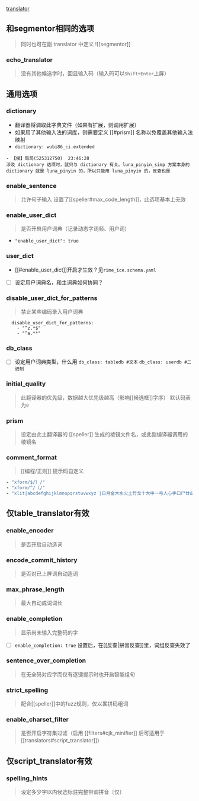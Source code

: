 [translator](https://github.com/LEOYoon-Tsaw/Rime_collections/blob/master/Rime_description.md#三translator)

## 和segmentor相同的选项
> 同时也可在副 translator 中定义
![[segmentor]]
### echo_translator
> 没有其他候选字时，回显输入码（输入码可以`Shift+Enter`上屏）

## 通用选项

### dictionary
- 翻译器将调取此字典文件（如果有扩展，则调用扩展）
- 如果用了其他输入法的词库，则需要定义 [[#prism]] 名称以免覆盖其他输入法映射
- `dictionary: wubi86_ci.extended`
```
- 【侯】局局(525312750)  23:46:28
涉及 dictionary 选项时，就只与 dictionary 有关。luna_pinyin_simp 方案本身的 dictionary 就是 luna_pinyin 的，所以只能用 luna_pinyin 的，反查也是
```
### enable_sentence
> 允许句子输入
设置了[[speller#max_code_length]]，此选项基本上无效

### enable_user_dict
> 是否开启用户词典（记录动态字词频、用户词）
- `"enable_user_dict": true`
### user_dict
- [[#enable_user_dict]]开启才生效？见`rime_ice.schema.yaml`
- [ ] 设定用户词典名，和主词典如何协同？
### disable_user_dict_for_patterns
> 禁止某些编码录入用户词典
```
  disable_user_dict_for_patterns:
    - "^z.*$"
    - "^a.**"
```

### db_class
- [ ] 设定用户词典类型，什么用
`db_class: tabledb #文本`
`db_class: userdb #二进制`

### initial_quality
> 此翻译器的优先级，数据越大优先级越高（影响[[候选框]]字序）
> 默认码表为`0`

### prism
> 设定由此主翻译器的 [[speller]] 生成的棱镜文件名，或此副编译器调用的棱镜名

### comment_format
> [[编程/正则]]
提示码自定义
```yaml
- "xform/$/〕/"
- "xform/^/〔/"
- "xlit|abcdefghijklmnopqrstuvwxyz |日月金木水火土竹戈十大中一弓人心手口尸廿山女田止卜片、|"
```

## 仅table_translator有效
### enable_encoder
> 是否开启自动造词
### encode_commit_history
> 是否对已上屏词自动造词
### max_phrase_length
> 最大自动成词词长
### enable_completion
> 显示尚未输入完整码的字
- [ ] `enable_completion: true` 设置后，在[[反查|拼音反查]]里，词组反查失效了
### sentence_over_completion
> 在无全码对应字而仅有逐键提示时也开启智能组句
### strict_spelling
> 配合[[speller]]中的fuzz规则，仅以畧拼码组词
### enable_charset_filter
> 是否开启字符集过滤（启用 [[filters#cjk_minifier]] 后可适用于 [[translators#script_translator]]）

## 仅script_translator有效
### spelling_hints
> 设定多少字以内候选标註完整带调拼音〔仅〕
